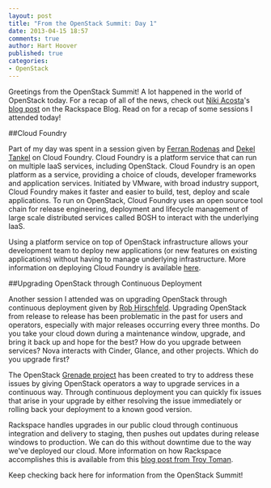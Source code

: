 ```yaml
---
layout: post
title: "From the OpenStack Summit: Day 1"
date: 2013-04-15 18:57
comments: true
author: Hart Hoover
published: true
categories: 
- OpenStack
---
```

Greetings from the OpenStack Summit! A lot happened in the world of OpenStack today. For a recap of all of the news, check out [Niki Acosta](https://twitter.com/nikiacosta)'s [blog post](http://www.rackspace.com/blog/openstack-summit-portland-day-1-recap/) on the Rackspace Blog. Read on for a recap of some sessions I attended today! <!-- more -->

##Cloud Foundry

Part of my day was spent in a session given by [Ferran Rodenas](http://www.linkedin.com/in/frodenas) and [Dekel Tankel](http://www.linkedin.com/in/dekel/) on Cloud Foundry. Cloud Foundry is a platform service that can run on multiple IaaS services, including OpenStack. Cloud Foundry is an open platform as a service, providing a choice of clouds, developer frameworks and application services. Initiated by VMware, with broad industry support, Cloud Foundry makes it faster and easier to build, test, deploy and scale applications. To run on OpenStack, Cloud Foundry uses an open source tool chain for release engineering, deployment and lifecycle management of large scale distributed services called BOSH to interact with the underlying IaaS.

Using a platform service on top of OpenStack infrastructure allows your development team to deploy new applications (or new features on existing applications) without having to manage underlying infrastructure. More information on deploying Cloud Foundry is available [here](http://www.cloudfoundry.org).

##Upgrading OpenStack through Continuous Deployment

Another session I attended was on upgrading OpenStack through continuous deployment given by [Rob Hirschfeld](https://twitter.com/zehicle). Upgrading OpenStack from release to release has been problematic in the past for users and operators, especially with major releases occurring every three months. Do you take your cloud down during a maintenance window, upgrade, and bring it back up and hope for the best? How do you upgrade between services? Nova interacts with Cinder, Glance, and other projects. Which do you upgrade first?

The OpenStack [Grenade project](https://wiki.openstack.org/wiki/Grenade) has been created to try to address these issues by giving OpenStack operators a way to upgrade services in a continuous way. Through continuous deployment you can quickly fix issues that arise in your upgrade by either resolving the issue immediately or rolling back your deployment to a known good version.

Rackspace handles upgrades in our public cloud through continuous integration and delivery to staging, then pushes out updates during release windows to production. We can do this without downtime due to the way we've deployed our cloud. More information on how Rackspace accomplishes this is available from this [blog post from Troy Toman](http://www.rackspace.com/blog/how-rackspace-re-wrote-the-cloud-with-openstack-continuous-delivery/).

Keep checking back here for information from the OpenStack Summit!
